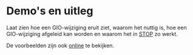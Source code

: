 # Demo's en uitleg

Laat zien hoe een GIO-wijziging eruit ziet, waarom het nuttig is, hoe een 
GIO-wijziging afgeleid kan worden en waarom het in [STOP](@@@STOP_Documentatie_Url@@@)
zo werkt.

De voorbeelden zijn ook [online](@@@GeoTools_Pages_Url@@@) te bekijken.